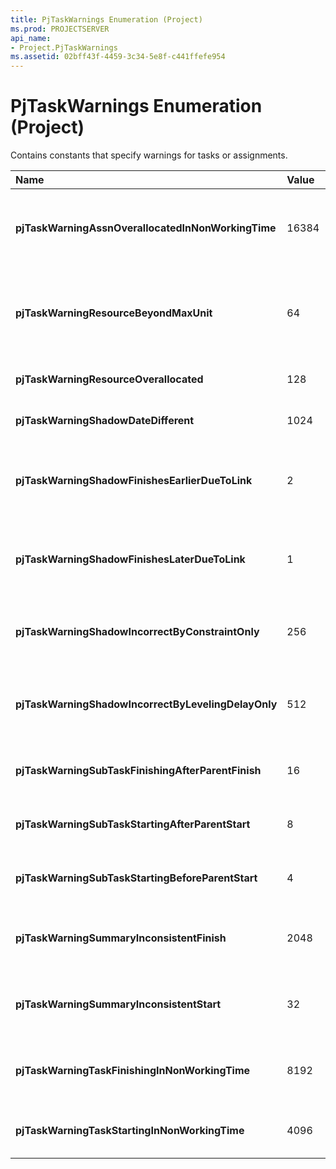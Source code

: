 ```yaml
---
title: PjTaskWarnings Enumeration (Project)
ms.prod: PROJECTSERVER
api_name:
- Project.PjTaskWarnings
ms.assetid: 02bff43f-4459-3c34-5e8f-c441ffefe954
---
```



# PjTaskWarnings Enumeration (Project)

Contains constants that specify warnings for tasks or assignments.



|**Name**|**Value**|**Description**|
|:-----|:-----|:-----|
|**pjTaskWarningAssnOverallocatedInNonWorkingTime**|16384|The assignment is in overallocated non-working time.|
|**pjTaskWarningResourceBeyondMaxUnit**|64|The assignment is more than the maximum resource units available.|
|**pjTaskWarningResourceOverallocated**|128|The resource is overallocated.|
|**pjTaskWarningShadowDateDifferent**|1024|The shadow task has a different date.|
|**pjTaskWarningShadowFinishesEarlierDueToLink**|2|The shadow task finishes earlier because of a predecessor link.|
|**pjTaskWarningShadowFinishesLaterDueToLink**|1|The shadow task finishes later because of a predecessor link.|
|**pjTaskWarningShadowIncorrectByConstraintOnly**|256|The shadow task is incorrect because of a constraint.|
|**pjTaskWarningShadowIncorrectByLevelingDelayOnly**|512|The shadow task is incorrect because of a leveling delay.|
|**pjTaskWarningSubTaskFinishingAfterParentFinish**|16|The subtask finishes after the parent task.|
|**pjTaskWarningSubTaskStartingAfterParentStart**|8|The subtask starts after the parent task starts.|
|**pjTaskWarningSubTaskStartingBeforeParentStart**|4|The subtask starts before the parent task.|
|**pjTaskWarningSummaryInconsistentFinish**|2048|The finish date of the summary task is inconsistent.|
|**pjTaskWarningSummaryInconsistentStart**|32|The start date of the summary task is inconsistent.|
|**pjTaskWarningTaskFinishingInNonWorkingTime**|8192|The finish date of the task is in non-working time.|
|**pjTaskWarningTaskStartingInNonWorkingTime**|4096|The start date of the task is in non-working time.|


